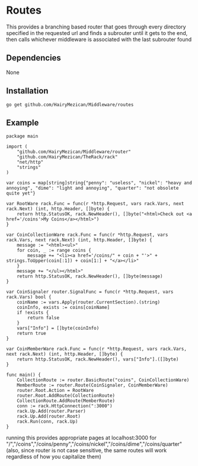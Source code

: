 #	Routes
This provides a branching based router that goes through every directory specified in the requested url and finds a subrouter until it gets to the end, then calls whichever middleware is associated with the last subrouter found

## 	Dependencies
None

## 	Installation
`go get github.com/HairyMezican/Middleware/routes`

## 	Example

	package main

	import (
		"github.com/HairyMezican/Middleware/router"
		"github.com/HairyMezican/TheRack/rack"
		"net/http"
		"strings"
	)

	var coins = map[string]string{"penny": "useless", "nickel": "heavy and annoying", "dime": "light and annoying", "quarter": "not obsolete quite yet"}

	var RootWare rack.Func = func(r *http.Request, vars rack.Vars, next rack.Next) (int, http.Header, []byte) {
		return http.StatusOK, rack.NewHeader(), []byte("<html>Check out <a href='/coins'>My Coins</a></html>")
	}

	var CoinCollectionWare rack.Func = func(r *http.Request, vars rack.Vars, next rack.Next) (int, http.Header, []byte) {
		message := "<html><ul>"
		for coin, _ := range coins {
			message += "<li><a href='/coins/" + coin + "'>" + strings.ToUpper(coin[:1]) + coin[1:] + "</a></li>"
		}
		message += "</ul></html>"
		return http.StatusOK, rack.NewHeader(), []byte(message)
	}

	var CoinSignaler router.SignalFunc = func(r *http.Request, vars rack.Vars) bool {
		coinName := vars.Apply(router.CurrentSection).(string)
		coinInfo, exists := coins[coinName]
		if !exists {
			return false
		}
		vars["Info"] = []byte(coinInfo)
		return true
	}

	var CoinMemberWare rack.Func = func(r *http.Request, vars rack.Vars, next rack.Next) (int, http.Header, []byte) {
		return http.StatusOK, rack.NewHeader(), vars["Info"].([]byte)
	}

	func main() {
		CollectionRoute := router.BasicRoute("coins", CoinCollectionWare)
		MemberRoute := router.Route(CoinSignaler, CoinMemberWare)
		router.Root.Action = RootWare
		router.Root.AddRoute(CollectionRoute)
		CollectionRoute.AddRoute(MemberRoute)
		conn := rack.HttpConnection(":3000")
		rack.Up.Add(router.Parser)
		rack.Up.Add(router.Root)
		rack.Run(conn, rack.Up)
	}
	

running this provides appropriate pages at localhost:3000 for "/","/coins","/coins/penny","/coins/nickel","/coins/dime","/coins/quarter" (also, since router is not case sensitive, the same routes will work regardless of how you capitalize them)
